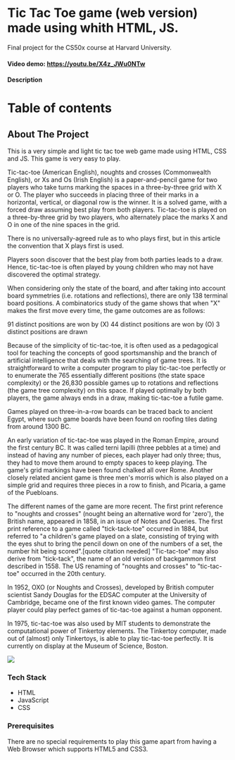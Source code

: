 # Tic Tac Toe game (web version) made using whith HTML, JS.

Final project for the CS50x course at Harvard University.

#### Video demo: https://youtu.be/X4z_JWu0NTw

#### Description

Table of contents
=================

## About The Project

This is a very simple and light tic tac toe web game made using HTML, CSS and JS. This game is very easy to play.

Tic-tac-toe (American English), noughts and crosses (Commonwealth English), or Xs and Os (Irish English) is a paper-and-pencil game
for two players who take turns marking the spaces in a three-by-three grid with X or O. The player who succeeds in placing three of
their marks in a horizontal, vertical, or diagonal row is the winner. It is a solved game, with a forced draw assuming best play
from both players.
Tic-tac-toe is played on a three-by-three grid by two players, who alternately place the marks X and O in one of the nine spaces in
the grid.

There is no universally-agreed rule as to who plays first, but in this article the convention that X plays first is used.

Players soon discover that the best play from both parties leads to a draw. Hence, tic-tac-toe is often played by young children who
may not have discovered the optimal strategy.

When considering only the state of the board, and after taking into account board symmetries (i.e. rotations and reflections), there
are only 138 terminal board positions. A combinatorics study of the game shows that when "X" makes the first move every time, the
game outcomes are as follows:

91 distinct positions are won by (X)
44 distinct positions are won by (O)
3 distinct positions are drawn

Because of the simplicity of tic-tac-toe, it is often used as a pedagogical tool for teaching the concepts of good sportsmanship and
the branch of artificial intelligence that deals with the searching of game trees. It is straightforward to write a computer program
to play tic-tac-toe perfectly or to enumerate the 765 essentially different positions (the state space complexity) or the 26,830
possible games up to rotations and reflections (the game tree complexity) on this space. If played optimally by both players, the
game always ends in a draw, making tic-tac-toe a futile game.


Games played on three-in-a-row boards can be traced back to ancient Egypt, where such game boards have been found on roofing
tiles dating from around 1300 BC.

An early variation of tic-tac-toe was played in the Roman Empire, around the first century BC. It was called terni lapilli (three
pebbles at a time) and instead of having any number of pieces, each player had only three; thus, they had to move them around to
empty spaces to keep playing. The game's grid markings have been found chalked all over Rome. Another closely related ancient
game is three men's morris which is also played on a simple grid and requires three pieces in a row to finish, and Picaria, a
game of the Puebloans.

The different names of the game are more recent. The first print reference to "noughts and crosses" (nought being an alternative
word for 'zero'), the British name, appeared in 1858, in an issue of Notes and Queries. The first print reference to a game
called "tick-tack-toe" occurred in 1884, but referred to "a children's game played on a slate, consisting of trying with the eyes
shut to bring the pencil down on one of the numbers of a set, the number hit being scored".[quote citation needed] "Tic-tac-toe" may
also derive from "tick-tack", the name of an old version of backgammon first described in 1558. The US renaming of "noughts and
crosses" to "tic-tac-toe" occurred in the 20th century.

In 1952, OXO (or Noughts and Crosses), developed by British computer scientist Sandy Douglas for the EDSAC computer at the
University of Cambridge, became one of the first known video games. The computer player could play perfect games of
tic-tac-toe against a human opponent.

In 1975, tic-tac-toe was also used by MIT students to demonstrate the computational power of Tinkertoy elements. The Tinkertoy
computer, made out of (almost) only Tinkertoys, is able to play tic-tac-toe perfectly. It is currently on display at the Museum
of Science, Boston.

![](tictactoe.png)

### Tech Stack

* HTML
* JavaScript
* CSS

### Prerequisites
There are no special requirements to play this game apart from having a Web Browser which supports HTML5 and CSS3.


